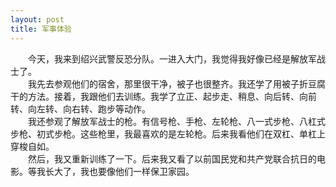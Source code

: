 ```yaml
---
layout: post
title: 军事体验
---
```



　　今天，我来到绍兴武警反恐分队。一进入大门，我觉得我好像已经是解放军战士了。   
　　我先去参观他们的宿舍，那里很干净，被子也很整齐。我还学了用被子折豆腐干的方法。接着，我跟他们去训练。我学了立正、起步走、稍息、向后转、向前转、向左转、向右转、跑步等动作。    
　　我还参观了解放军战士的枪。有信号枪、手枪、左轮枪、八一式步枪、八杠式步枪、初式步枪。这些枪里，我最喜欢的是左轮枪。后来我看他们在双杠、单杠上穿梭自如。    
　　然后，我又重新训练了一下。后来我又看了以前国民党和共产党联合抗日的电影。等我长大了，我也要像他们一样保卫家园。    
